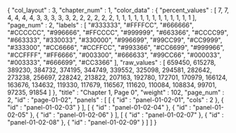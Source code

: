{
  "col_layout" : 3,
  "chapter_num" : 1,
  "color_data" : {
    "percent_values" : [
      7,
      7,
      4,
      4,
      4,
      4,
      3,
      3,
      3,
      3,
      3,
      2,
      2,
      2,
      2,
      2,
      2,
      1,
      1,
      1,
      1,
      1,
      1,
      1,
      1,
      1,
      1,
      1,
      1,
      1
    ],
    "page_num" : 2,
    "labels" : [
      "#333333",
      "#FFFFCC",
      "#666666",
      "#CCCCCC",
      "#996666",
      "#FFCCCC",
      "#999999",
      "#663366",
      "#CCCC99",
      "#663333",
      "#330033",
      "#330000",
      "#996699",
      "#99CC99",
      "#CC9999",
      "#333300",
      "#CC6666",
      "#CCFFCC",
      "#993366",
      "#CC6699",
      "#999966",
      "#CCFFFF",
      "#FF6666",
      "#003300",
      "#666633",
      "#99CC66",
      "#000033",
      "#003333",
      "#666699",
      "#CC3366"
    ],
    "raw_values" : [
      659450,
      615278,
      389230,
      384732,
      374195,
      344749,
      339552,
      325098,
      294581,
      282642,
      273238,
      256697,
      228242,
      213822,
      207163,
      192780,
      172701,
      170979,
      166124,
      163676,
      134632,
      119330,
      117679,
      116567,
      111620,
      110084,
      108834,
      99701,
      97235,
      91854
    ]
  },
  "title" : "Chapter 1, Page 0",
  "weight" : 102,
  "page_num" : 2,
  "id" : "page-01-02",
  "panels" : [
    [
      {
        "id" : "panel-01-02-01",
        "cols" : 2
      },
      {
        "id" : "panel-01-02-03"
      }
    ],
    [
      {
        "id" : "panel-01-02-04"
      },
      {
        "id" : "panel-01-02-05"
      },
      {
        "id" : "panel-01-02-06"
      }
    ],
    [
      {
        "id" : "panel-01-02-07"
      },
      {
        "id" : "panel-01-02-08"
      },
      {
        "id" : "panel-01-02-09"
      }
    ]
  ]
}
